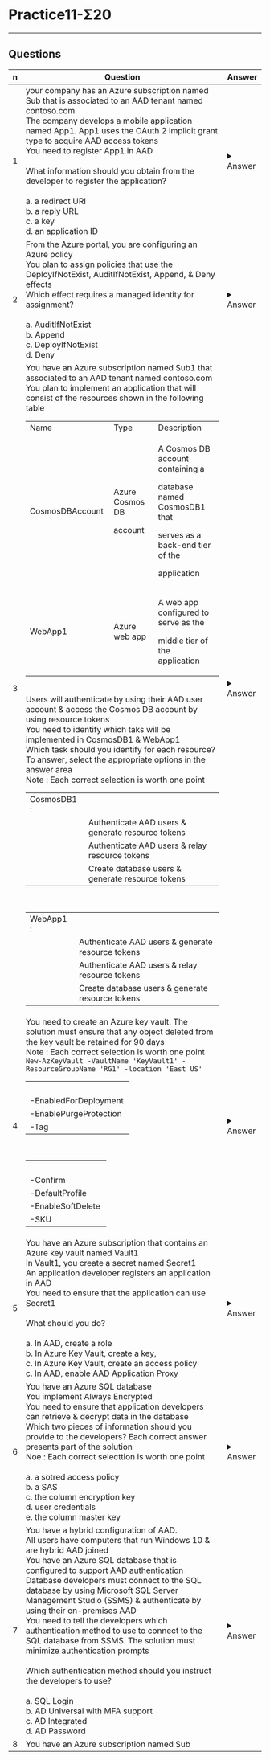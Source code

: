 # Practice11-Σ20

---

## Questions
|n|Question|Answer|
|-|--------|------|
|1|your company has an Azure subscription named Sub that is associated to an AAD tenant named contoso.com<br/>The company develops a mobile application named App1. App1 uses the OAuth 2 implicit grant type to acquire AAD access tokens<br/>You need to register App1 in AAD<br/><br/>What information should you obtain from the developer to register the application?<br/><br/>a. a redirect URI<br/>b. a reply URL<br/>c. a key<br/>d. an application ID|<details><summary>Answer</summary>a. a redirect URI<br/><br/>When using OAuth2 implicit grant type, the access tokens are sent to the client using the redirect URI<br/><br/>**Redirect URI:** This is crucial for OAuth 2.0 authentication flows. It's the callback location where the authentication response is sent to. It's a key part of the security of OAuth 2.0, ensuring that tokens are only sent to authenticated clients. In the case of a mobile application, this would typically be a custom scheme or a URL to which the OAuth server can send the access token after authentication.</details>|
|2|From the Azure portal, you are configuring an Azure policy<br/>You plan to assign policies that use the DeployIfNotExist, AuditIfNotExist, Append, & Deny effects<br/>Which effect requires a managed identity for assignment?<br/><br/>a. AuditIfNotExist<br/>b. Append<br/>c. DeployIfNotExist<br/>d. Deny|<details><summary>Answer</summary>c. DeployIfNotExist<br/><br/>When Azure Policy runs the template in the deployIfNotExist policy defintion, it does so using a managed identity. Azure Policy creates a managed identitty for each assignment, but must have details about what roles to grant the managed identity<br/><br/>DeployIfNotExist, as it involves creating or managing resources, necessitating a managed identity for proper permissions</details>|
|3|You have an Azure subscription named Sub1 that associated to an AAD tenant named contoso.com<br/>You plan to implement an application that will consist of the resources shown in the following table<br/><table> <tbody> <tr> <td>Name&nbsp;</td> <td>Type&nbsp;</td> <td>Description&nbsp;</td> </tr> <tr> <td>CosmosDBAccount&nbsp;</td> <td> <p>Azure Cosmos DB</p> <p>account&nbsp;</p> </td> <td> <p>A Cosmos DB account containing a</p> <p>database named CosmosDB1 that</p> <p>serves as a back-end tier of the&nbsp;</p> <p>application&nbsp;</p> </td> </tr> <tr> <td>WebApp1&nbsp;</td> <td>Azure web app&nbsp;</td> <td> <p>A web app configured to serve as the</p> <p>middle tier of the application&nbsp;</p> </td> </tr> </tbody> </table><br/>Users will authenticate by using their AAD user account & access the Cosmos DB account by using resource tokens<br/>You need to identify which taks will be implemented in CosmosDB1 & WebApp1<br/>Which task should you identify for each resource? To answer, select the appropriate options in the answer area<br/>Note : Each correct selection is worth one point<br/><table> <tbody> <tr> <td>CosmosDB1 :&nbsp;</td> <td>&nbsp;</td> </tr> <tr> <td>&nbsp;</td> <td>Authenticate AAD users &amp; generate resource tokens&nbsp;</td> </tr> <tr> <td>&nbsp;</td> <td>Authenticate AAD users &amp; relay resource tokens&nbsp;</td> </tr> <tr> <td>&nbsp;</td> <td>Create database users &amp; generate resource tokens&nbsp;</td> </tr> </tbody> </table><br/><table> <tbody> <tr> <td>WebApp1 :&nbsp;</td> <td>&nbsp;</td> </tr> <tr> <td>&nbsp;</td> <td>Authenticate AAD users &amp; generate resource tokens&nbsp;</td> </tr> <tr> <td>&nbsp;</td> <td>Authenticate AAD users &amp; relay resource tokens&nbsp;</td> </tr> <tr> <td>&nbsp;</td> <td>Create database users &amp; generate resource tokens&nbsp;</td> </tr> </tbody> </table>|<details><summary>Answer</summary>Box 1 - Create database users & generate resource tokens<br/>Azure Cosmos DB resource tokens provide a safe mechanism for allowing clients to read, write, & delete specific resources in an Azure Cosmos DB account according to the granted permissions<br/><br/>Box 2 - Authenticate AAD users  &relay resource tokens<br/>A typical approach to requesting, generating, & delivering resource tokens to a mobile application is to use resource token broker. The following diagram shows a high-level overview of how the sample application uses a resource token broker to manage accees to the document database data<br/>ref:<br/>https://learn.microsoft.com/en-us/xamarin/xamarin-forms/data-cloud/authentication/azure-cosmosdb-auth</details>|
|4|You need to create an Azure key vault. The solution must ensure that any object deleted from the key vault be retained for 90 days<br/>Note : Each correct selection is worth one point<br/>`New-AzKeyVault -VaultName 'KeyVault1' -ResourceGroupName 'RG1' -location 'East US' `<br/><table><tbody><tr><td>&nbsp;</td></tr><tr><td>-EnabledForDeployment&nbsp;</td></tr><tr><td>-EnablePurgeProtection&nbsp;</td></tr><tr><td>-Tag&nbsp;</td></tr></tbody></table><br/><table><tbody><tr><td>&nbsp;</td></tr><tr><td>-Confirm&nbsp;</td></tr><tr><td>-DefaultProfile&nbsp;</td></tr><tr><td>-EnableSoftDelete&nbsp;</td></tr><tr><td>-SKU&nbsp;</td></tr></tbody></table>|<details><summary>Answer</summary>Box 1 - EnablePurgeProtection<br/>if specified, protection against immediate deletion is enabled for this vault, requires soft delete to be enabled as well<br/><br/>Box 2 - EnableSoftDelete<br/>Specifies that the soft-delete functionality is enabled for this key vault. When soft-delete is enabled, for a grace period, you can recover this key vault & its contents after it is deleted<br/>ref:<br/>https://learn.microsoft.com/en-us/powershell/module/azurerm.keyvault/new-azurermkeyvault?view=azurermps-6.13.0</details>|
|5|You have an Azure subscription that contains an Azure key vault named Vault1<br/>In Vault1, you create a secret named Secret1<br/>An application developer registers an application in AAD<br/>You need to ensure that the application can use Secret1<br/><br/>What should you do?<br/><br/>a. In AAD, create a role<br/>b. In Azure Key Vault, create a key,<br/>c. In Azure Key Vault, create an access policy<br/>c. In AAD, enable AAD Application Proxy|<details><summary>Answer</summary>c. in azure key vault, create an access policy<br/><br/>RBAC are for management plane in the key vault<br/>Access policy is for data plane, which required here for accessing the secret<br/>1. Going to your Azure Key Vault (Vault1) in the Azure portal.<br/>2. Navigating to the "Access policies" section.<br/>3. Adding a new access policy<br/>4. Selecting the necessary permissions for the secret (like get, list, etc.).<br/>5. Selecting the registered application as the principal to which these permissions will apply.<br/>6. Saving the change<br/><br/>The other options are not directly relevant to granting an application access to a secret in Azure Key Vault:<br/><br/>**Creating a role in AAD:** While roles are used for access control, they are generally more about controlling what resources a user or service principal can manage in Azure, rather than granting access to specific secrets in a Key Vault.<br/><br/>**Enabling AAD Application Proxy:** This is more relevant for providing secure remote access to web applications and is unrelated to accessing secrets in a Key Vault.</details>|
|6|You have an Azure SQL database<br/>You implement Always Encrypted<br/>You need to ensure that application developers can retrieve & decrypt data in the database<br/>Which two pieces of information should you  provide to the developers? Each correct answer presents part of the solution<br/>Noe : Each correct selecttion is worth one point<br/><br/>a. a sotred access policy<br/>b. a SAS<br/>c. the column encryption key<br/>d. user credentials<br/>e. the column master key|<details><summary>Answer</summary>c. the column encryption key<br/>e. the column master key<br/><br/>Always Encrypted uses two types of keys : column encryption keys  &column master keys. A column encrytpions key is used to encrypt data in an encrypted column. A column master key is a key-protecting key that encrypts one or more column encryption keys<br/>ref:<br/>https://learn.microsoft.com/en-us/sql/relational-databases/security/encryption/always-encrypted-database-engine?view=sql-server-ver16</details>|
|7|You have a hybrid configuration of AAD.<br/>All users have computers that run Windows 10 & are hybrid AAD joined<br/>You have an Azure SQL database that is configured to support AAD authentication<br/>Database developers must connect to the SQL database by using Microsoft SQL Server Management Studio (SSMS) & authenticate by using their on-premises AAD<br/>You need to tell the developers which authentication method to use to connect to the SQL database from SSMS. The solution must minimize authentication prompts<br/><br/>Which authentication method should you instruct the developers to use?<br/><br/>a. SQL Login<br/>b. AD Universal with MFA support<br/>c. AD Integrated<br/>d. AD Password|<details><summary>Answer</summary>c. AD Integrated<br/><br/>Hybrid AD, & workstations are domain joinded. hence integrated authentication will use a kerberos ticket to autenticate itself to the SQL server using the logged in user of the workstation</details>|
|8|You have an Azure subscription named Sub
